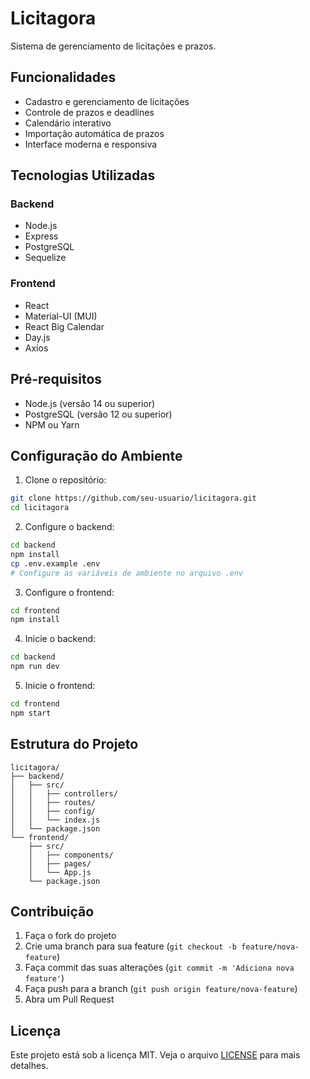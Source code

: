 # Licitagora

Sistema de gerenciamento de licitações e prazos.

## Funcionalidades

- Cadastro e gerenciamento de licitações
- Controle de prazos e deadlines
- Calendário interativo
- Importação automática de prazos
- Interface moderna e responsiva

## Tecnologias Utilizadas

### Backend
- Node.js
- Express
- PostgreSQL
- Sequelize

### Frontend
- React
- Material-UI (MUI)
- React Big Calendar
- Day.js
- Axios

## Pré-requisitos

- Node.js (versão 14 ou superior)
- PostgreSQL (versão 12 ou superior)
- NPM ou Yarn

## Configuração do Ambiente

1. Clone o repositório:
```bash
git clone https://github.com/seu-usuario/licitagora.git
cd licitagora
```

2. Configure o backend:
```bash
cd backend
npm install
cp .env.example .env
# Configure as variáveis de ambiente no arquivo .env
```

3. Configure o frontend:
```bash
cd frontend
npm install
```

4. Inicie o backend:
```bash
cd backend
npm run dev
```

5. Inicie o frontend:
```bash
cd frontend
npm start
```

## Estrutura do Projeto

```
licitagora/
├── backend/
│   ├── src/
│   │   ├── controllers/
│   │   ├── routes/
│   │   ├── config/
│   │   └── index.js
│   └── package.json
└── frontend/
    ├── src/
    │   ├── components/
    │   ├── pages/
    │   └── App.js
    └── package.json
```

## Contribuição

1. Faça o fork do projeto
2. Crie uma branch para sua feature (`git checkout -b feature/nova-feature`)
3. Faça commit das suas alterações (`git commit -m 'Adiciona nova feature'`)
4. Faça push para a branch (`git push origin feature/nova-feature`)
5. Abra um Pull Request

## Licença

Este projeto está sob a licença MIT. Veja o arquivo [LICENSE](LICENSE) para mais detalhes. 